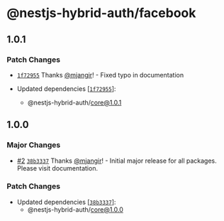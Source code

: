 # @nestjs-hybrid-auth/facebook

## 1.0.1

### Patch Changes

- [`1f72955`](https://github.com/mjangir/nestjs-hybrid-auth/commit/1f72955068e029e0648c1a534a13026bbd5d2ab8) Thanks [@mjangir](https://github.com/mjangir)! - Fixed typo in documentation

- Updated dependencies [[`1f72955`](https://github.com/mjangir/nestjs-hybrid-auth/commit/1f72955068e029e0648c1a534a13026bbd5d2ab8)]:
  - @nestjs-hybrid-auth/core@1.0.1

## 1.0.0

### Major Changes

- [#2](https://github.com/mjangir/nestjs-hybrid-auth/pull/2) [`38b3337`](https://github.com/mjangir/nestjs-hybrid-auth/commit/38b3337ea57cc7c368ce4b7dc51402a03eca47eb) Thanks [@mjangir](https://github.com/mjangir)! - Initial major release for all packages. Please visit documentation.

### Patch Changes

- Updated dependencies [[`38b3337`](https://github.com/mjangir/nestjs-hybrid-auth/commit/38b3337ea57cc7c368ce4b7dc51402a03eca47eb)]:
  - @nestjs-hybrid-auth/core@1.0.0
